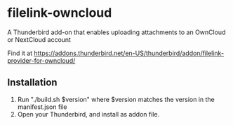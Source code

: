 # filelink-owncloud
A Thunderbird add-on that enables uploading attachments to an OwnCloud or NextCloud account

Find it at https://addons.thunderbird.net/en-US/thunderbird/addon/filelink-provider-for-owncloud/

## Installation

1. Run "./build.sh $version" where $version matches the version in the manifest.json file
1. Open your Thunderbird, and install as addon file.

